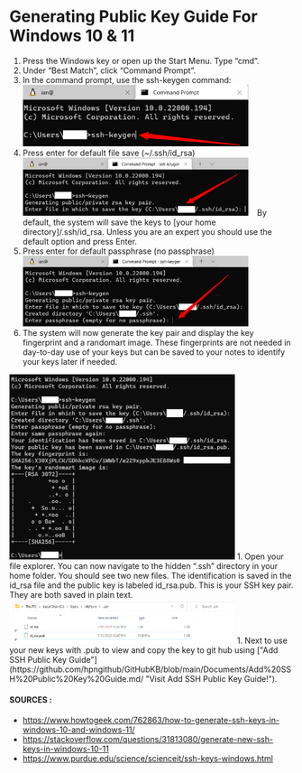 # Generating Public Key Guide For Windows 10 & 11

1. Press the Windows key or open up the Start Menu. Type “cmd”.
1. Under “Best Match”, click “Command Prompt”.
1. In the command prompt, use the ssh-keygen command:
&nbsp;&nbsp;&nbsp;<img src="https://github.com/hpngithub/GitHubKB/blob/main/SSH%20Public%20Key/Windows/Images/S3.png?raw=true" width="400x"/>
1. Press enter for default file save (~/.ssh/id_rsa)
&nbsp;&nbsp;&nbsp;<img src="https://github.com/hpngithub/GitHubKB/blob/main/SSH%20Public%20Key/Windows/Images/S4.png" width="400x"/>
&nbsp;&nbsp;&nbsp;By default, the system will save the keys to [your home directory]/.ssh/id_rsa.  Unless you are an expert you should use the default option and press Enter.
1. Press enter for default passphrase (no passphrase)
&nbsp;&nbsp;&nbsp;<img src="https://github.com/hpngithub/GitHubKB/blob/main/SSH%20Public%20Key/Windows/Images/S5.png" width="400x"/>
1. The system will now generate the key pair and display the key fingerprint and a randomart image. These fingerprints are not needed in day-to-day use of your keys but can be saved to your notes to identify your keys later if needed.
<img src="https://github.com/hpngithub/GitHubKB/blob/main/SSH%20Public%20Key/Windows/Images/S6.png" width="400x"/>
1. Open your file explorer.  You can now navigate to the hidden “.ssh” directory in your home folder. You should see two new files. The identification is saved in the id_rsa file and the public key is labeled id_rsa.pub. This is your SSH key pair. They are both saved in plain text.
&nbsp;&nbsp;&nbsp;<img src="https://github.com/hpngithub/GitHubKB/blob/main/SSH%20Public%20Key/Windows/Images/S7.png" width="400x"/>
1. Next to use your new keys with .pub to view and copy the key to git hub using ["Add SSH Public Key Guide"](https://github.com/hpngithub/GitHubKB/blob/main/Documents/Add%20SSH%20Public%20Key%20Guide.md/ "Visit Add SSH Public Key Guide!").

####  SOURCES :

* https://www.howtogeek.com/762863/how-to-generate-ssh-keys-in-windows-10-and-windows-11/
* https://stackoverflow.com/questions/31813080/generate-new-ssh-keys-in-windows-10-11
* https://www.purdue.edu/science/scienceit/ssh-keys-windows.html 
